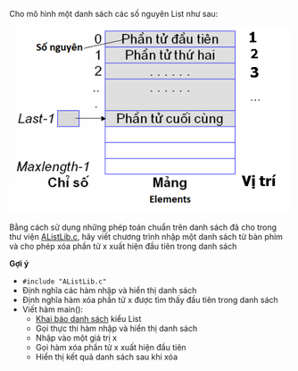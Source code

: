 Cho mô hình một danh sách các số nguyên List như sau:

<img src="../dsdac2.png">

Bằng cách sử dụng những phép toán chuẩn trên danh sách đã cho trong thư viện [AListLib.c](../AlistLib.c), hãy viết chương trình nhập một danh sách từ bàn phím và cho phép xóa phần tử x xuất hiện đầu tiên trong danh sách

**Gợi ý**
- `#include "AListLib.c"`
- Định nghĩa các hàm nhập và hiển thị danh sách
- Định nghĩa hàm xóa phần tử x được tìm thấy đầu tiên trong danh sách
- Viết hàm main(): 
    - [Khai báo danh sách](./KhaiBao.c) kiểu List
    - Gọi thực thi hàm nhập và hiển thị danh sách
    - Nhập vào một giá trị x
    - Gọi hàm xóa phần tử x xuất hiện đầu tiên
    - Hiển thị kết quả danh sách sau khi xóa